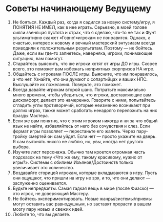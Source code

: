 # Советы начинающему Ведущему

1. Не бояться. Каждый раз, когда я садился за новую систему/игру, я ПОНЯТИЯ НЕ ИМЕЛ, как в нее играть. Серьезно, в моей голове сияли звенящая пустота и страх, что я сделаю, что-то не так и Фунт ультимативно скажет «Говно!»игрокам не понравится. Однако, к счастью, интерес к новому и вечный мастерский энтузиазм всегда приводили к положительным результатам. Поэтому — не бойтесь. Даже, если вы где-то запнетесь, наверняка, игроки, понимающие ситуацию, вам помогут.
1. Старайтесь выяснить, что же игроки хотят от игры ДО игры. Скорее всего, это поможет вам избежать неприятных сюрпризов НА игре.
1. Общайтесь с игроками ПОСЛЕ игры. Выясните, что им понравилось, а что нет. Узнайте, что они думают о сопартийцах и ваших НПС. Выслушайте их пожелания. Поверьте, это поможет.
1. Всегда давайте игрокам второй шанс. Потратьте максимально много времени, чтобы убедиться, что игроки, доставляющие вам дискомфорт, делают это намеренно. Говорите с ними, попытайтесь сгладить углы противоречий, которые неизменно возникают при долгих играх, также может сработать ненадолго переложить на них бразды Мастера.
1. Если же вам понятно, что с этим игроком никогда и ни за что общий язык не найти, избавляйтесь от него без сочувствия и слез. Если формат игры позволяет — перестаньте его жалеть. Через пару-тройку смертей он сам уйдет. Если нет — просто укажите на дверь. Я сам выгонять никого не люблю, но, увы, иногда нет другого выбора.
1. Изучите лист персонажа. Обычно там кроется огромная часть подсказок на тему «Что же ему, такому красивому, нужно от игры?». Системы с обилием Изъянов/Достоинств только увеличивает это количество.
1. Воздавайте сторицей игрокам, которые вкладываются в игру. Пусть они ощущают, что пришли на игру не зря, и то, что они делают — заслуженно оценивается.
1. Будьте непредвзяты. Самая гадкая вещь в мире (после Фиаско) — это игрок, не доверяющий Мастеру.
1. Не бойтесь экспериментировать. Новые жанры/системы/приемы могут оставить вас равнодушным, но заставят прорасти в вашем мозгу пару новых и свежих идей.
1. Любите то, что вы делаете.
